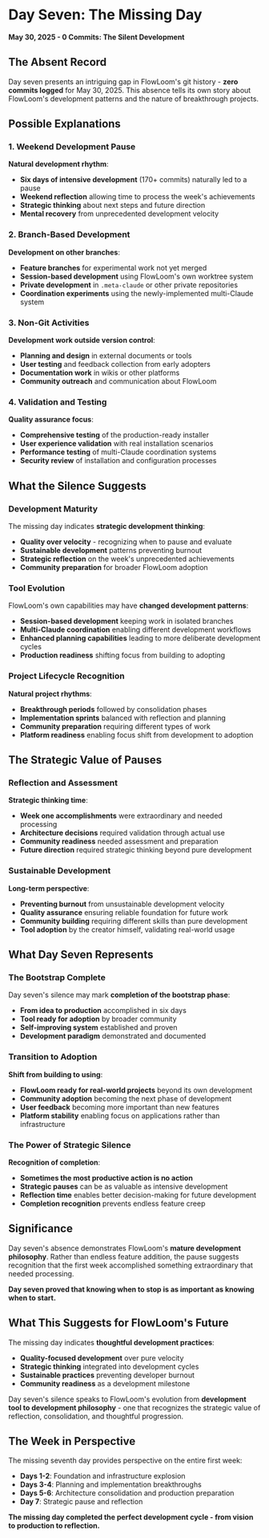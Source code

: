 # Day Seven: The Missing Day
**May 30, 2025 - 0 Commits: The Silent Development**

## The Absent Record

Day seven presents an intriguing gap in FlowLoom's git history - **zero commits logged** for May 30, 2025. This absence tells its own story about FlowLoom's development patterns and the nature of breakthrough projects.

## Possible Explanations

### 1. Weekend Development Pause
**Natural development rhythm**:
- **Six days of intensive development** (170+ commits) naturally led to a pause
- **Weekend reflection** allowing time to process the week's achievements
- **Strategic thinking** about next steps and future direction
- **Mental recovery** from unprecedented development velocity

### 2. Branch-Based Development
**Development on other branches**:
- **Feature branches** for experimental work not yet merged
- **Session-based development** using FlowLoom's own worktree system
- **Private development** in `.meta-claude` or other private repositories
- **Coordination experiments** using the newly-implemented multi-Claude system

### 3. Non-Git Activities
**Development work outside version control**:
- **Planning and design** in external documents or tools
- **User testing** and feedback collection from early adopters
- **Documentation work** in wikis or other platforms
- **Community outreach** and communication about FlowLoom

### 4. Validation and Testing
**Quality assurance focus**:
- **Comprehensive testing** of the production-ready installer
- **User experience validation** with real installation scenarios
- **Performance testing** of multi-Claude coordination systems
- **Security review** of installation and configuration processes

## What the Silence Suggests

### Development Maturity
The missing day indicates **strategic development thinking**:
- **Quality over velocity** - recognizing when to pause and evaluate
- **Sustainable development** patterns preventing burnout
- **Strategic reflection** on the week's unprecedented achievements
- **Community preparation** for broader FlowLoom adoption

### Tool Evolution
FlowLoom's own capabilities may have **changed development patterns**:
- **Session-based development** keeping work in isolated branches
- **Multi-Claude coordination** enabling different development workflows
- **Enhanced planning capabilities** leading to more deliberate development cycles
- **Production readiness** shifting focus from building to adopting

### Project Lifecycle Recognition
**Natural project rhythms**:
- **Breakthrough periods** followed by consolidation phases
- **Implementation sprints** balanced with reflection and planning
- **Community preparation** requiring different types of work
- **Platform readiness** enabling focus shift from development to adoption

## The Strategic Value of Pauses

### Reflection and Assessment
**Strategic thinking time**:
- **Week one accomplishments** were extraordinary and needed processing
- **Architecture decisions** required validation through actual use
- **Community readiness** needed assessment and preparation
- **Future direction** required strategic thinking beyond pure development

### Sustainable Development
**Long-term perspective**:
- **Preventing burnout** from unsustainable development velocity
- **Quality assurance** ensuring reliable foundation for future work
- **Community building** requiring different skills than pure development
- **Tool adoption** by the creator himself, validating real-world usage

## What Day Seven Represents

### The Bootstrap Complete
Day seven's silence may mark **completion of the bootstrap phase**:
- **From idea to production** accomplished in six days
- **Tool ready for adoption** by broader community
- **Self-improving system** established and proven
- **Development paradigm** demonstrated and documented

### Transition to Adoption
**Shift from building to using**:
- **FlowLoom ready for real-world projects** beyond its own development
- **Community adoption** becoming the next phase of development
- **User feedback** becoming more important than new features
- **Platform stability** enabling focus on applications rather than infrastructure

### The Power of Strategic Silence
**Recognition of completion**:
- **Sometimes the most productive action is no action**
- **Strategic pauses** can be as valuable as intensive development
- **Reflection time** enables better decision-making for future development
- **Completion recognition** prevents endless feature creep

## Significance

Day seven's absence demonstrates FlowLoom's **mature development philosophy**. Rather than endless feature addition, the pause suggests recognition that the first week accomplished something extraordinary that needed processing.

**Day seven proved that knowing when to stop is as important as knowing when to start.**

## What This Suggests for FlowLoom's Future

The missing day indicates **thoughtful development practices**:
- **Quality-focused development** over pure velocity
- **Strategic thinking** integrated into development cycles
- **Sustainable practices** preventing developer burnout
- **Community readiness** as a development milestone

Day seven's silence speaks to FlowLoom's evolution from **development tool to development philosophy** - one that recognizes the strategic value of reflection, consolidation, and thoughtful progression.

## The Week in Perspective

The missing seventh day provides perspective on the entire first week:
- **Days 1-2**: Foundation and infrastructure explosion
- **Days 3-4**: Planning and implementation breakthroughs  
- **Days 5-6**: Architecture consolidation and production preparation
- **Day 7**: Strategic pause and reflection

**The missing day completed the perfect development cycle - from vision to production to reflection.**